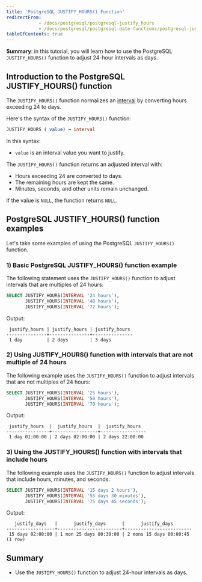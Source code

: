 ```yaml
---
title: 'PostgreSQL JUSTIFY_HOURS() Function'
redirectFrom:
            - /docs/postgresql/postgresql-justify_hours 
            - /docs/postgresql/postgresql-date-functions/postgresql-justify_hours
tableOfContents: true
---
```


**Summary**: in this tutorial, you will learn how to use the PostgreSQL `JUSTIFY_HOURS()` function to adjust 24-hour intervals as days.

## Introduction to the PostgreSQL JUSTIFY_HOURS() function

The `JUSTIFY_HOURS()` function normalizes an [interval](/docs/postgresql/postgresql-interval) by converting hours exceeding 24 to days.

Here's the syntax of the `JUSTIFY_HOURS()` function:

```sql
JUSTIFY_HOURS ( value) → interval
```

In this syntax:

- `value` is an interval value you want to justify.

The `JUSTIFY_HOURS()` function returns an adjusted interval with:

- Hours exceeding 24 are converted to days.
- The remaining hours are kept the same.
- Minutes, seconds, and other units remain unchanged.

If the value is `NULL`, the function returns `NULL`.

## PostgreSQL JUSTIFY_HOURS() function examples

Let's take some examples of using the PostgreSQL `JUSTIFY_HOURS()` function.

### 1) Basic PostgreSQL JUSTIFY_HOURS() function example

The following statement uses the `JUSTIFY_HOURS()` function to adjust intervals that are multiples of 24 hours:

```sql
SELECT JUSTIFY_HOURS(INTERVAL '24 hours'),
       JUSTIFY_HOURS(INTERVAL '48 hours'),
       JUSTIFY_HOURS(INTERVAL '72 hours');
```

Output:

```
 justify_hours | justify_hours | justify_hours
---------------+---------------+---------------
 1 day         | 2 days        | 3 days
```

### 2) Using JUSTIFY_HOURS() function with intervals that are not multiple of 24 hours

The following example uses the `JUSTIFY_HOURS()` function to adjust intervals that are not multiples of 24 hours:

```sql
SELECT JUSTIFY_HOURS(INTERVAL '25 hours'),
       JUSTIFY_HOURS(INTERVAL '50 hours'),
       JUSTIFY_HOURS(INTERVAL '70 hours');
```

Output:

```
 justify_hours  |  justify_hours  |  justify_hours
----------------+-----------------+-----------------
 1 day 01:00:00 | 2 days 02:00:00 | 2 days 22:00:00
```

### 3) Using the JUSTIFY_HOURS() function with intervals that include hours

The following example uses the `JUSTIFY_HOURS()` function to adjust intervals that include hours, minutes, and seconds:

```sql
SELECT JUSTIFY_HOURS(INTERVAL '15 days 2 hours'),
       JUSTIFY_HOURS(INTERVAL '55 days 30 minutes'),
       JUSTIFY_HOURS(INTERVAL '75 days 45 seconds');
```

Output:

```
   justify_days   |      justify_days      |      justify_days
------------------+------------------------+-------------------------
 15 days 02:00:00 | 1 mon 25 days 00:30:00 | 2 mons 15 days 00:00:45
(1 row)
```

## Summary

- Use the `JUSTIFY_HOURS()` function to adjust 24-hour intervals as days.
